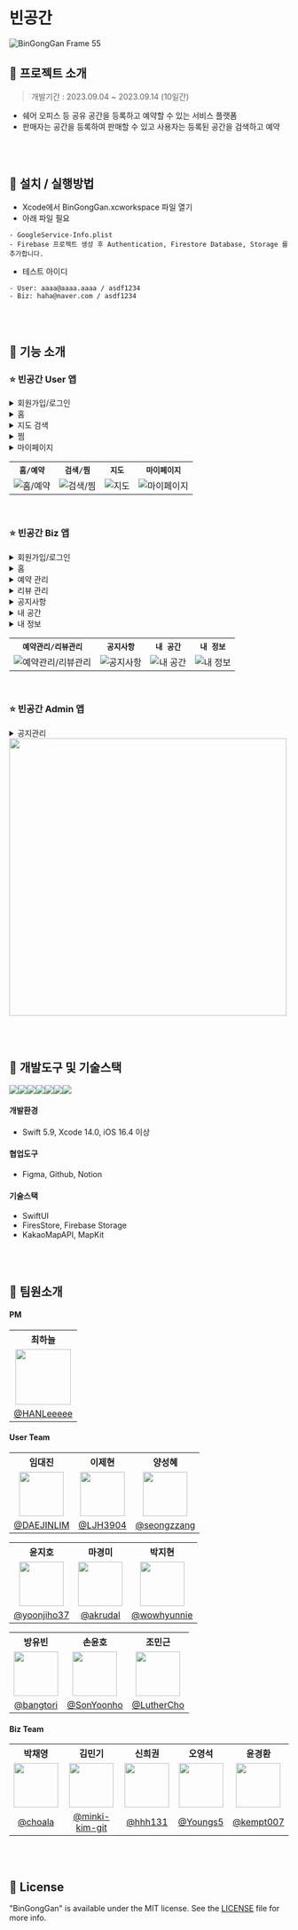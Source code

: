 # 빈공간
![BinGongGan Frame 55](https://github.com/APPSCHOOL3-iOS/project03-teamD/assets/74815957/5154e413-6e46-498a-b6e0-4507a627883f)


## 📌 프로젝트 소개
> 개발기간 : 2023.09.04 ~ 2023.09.14 (10일간)
- 쉐어 오피스 등 공유 공간을 등록하고 예약할 수 있는 서비스 플랫폼
- 판매자는 공간을 등록하여 판매할 수 있고 사용자는 등록된 공간을 검색하고 예약


<br/><br/>

## 📌 설치 / 실행방법
- Xcode에서 BinGongGan.xcworkspace 파일 열기
- 아래 파일 필요
```plain
- GoogleService-Info.plist
- Firebase 프로젝트 생성 후 Authentication, Firestore Database, Storage 를 추가합니다.
```
- 테스트 아이디
```plain
- User: aaaa@aaaa.aaaa / asdf1234
- Biz: haha@naver.com / asdf1234
```


<br/><br/>

## 📌 기능 소개
### ⭐️ 빈공간 User 앱
<details>
<summary>회원가입/로그인</summary>
  
  - 이메일과 비밀번호를 입력하고 로그인 버튼을 누르면 홈 뷰로 넘어간다.
  - 데이터베이스에 없는 이메일 또는 비밀번호를 입력 하면 Alert로 로그인 실패 알림이 뜬다.
  - 회원가입 버튼을 누르면 회원가입 뷰로 넘어간다.
  - 회원가입 및 로그인은 Firebase Auth를 통해 인증할 수 있다.
  - 회원가입에 필요한 항목은 유효성 검사를 진행한다.
  - 이메일 중복검사를 통해 중복되지 않은 계정을 생성할 수 있다.
  - 휴대폰 번호를 입력한 후 본인 인증을 진행한다.(구현예정)
  - 로그인 정보는 앱 내에 저장되어 자동로그인을 할 수 있다.

</details>  


<details>
<summary>홈</summary>

- 내 주변을 검색하는 버튼을 통해 지도에서 공간들을 검색하러 이동할 수 있다.
- 공유오피스, 밴드룸, 스튜디오, 공유키친 4가지 카테로리를 선택해서 선택된 카테고리의 목록을 불러올 수 있다.
- 카테고리별로 정리된 공간들에서 지역을 선택해 필터링 해서 찾아볼 수 있다.
- 인기 플레이스에서 빈공간 플레이스의 인기 공간을 볼 수 있다.
- 랜덤 공간 추천을 사용하여 사용자들에게 다양한 공간의 정보를 보여준다.
- 이벤트 배너를 통해 광고 효과를 볼 수 있다.
- 공간을 선택해 클릭하게 되면 공간의 자세한 정보들을 볼 수 있다.
- 상세 정보에서 건물의 정보와 세부 룸의 정보를 확인하고 룸을 선택해 예약 신청을 할 수 있다.
- 공간에 전화 문의 할 수 있다. (실 기기만)
- 하트 버튼으로 공간을 찜 할 수 있다.
- 공간별로 사용자들이 등록한 리뷰를 확인 할 수 있다.
- 판매자가 등록한 공간의 공지사항을 확인 할 수 있다.
- 예약 신청시 선택한 방에 대한 정보가 간단하게 나타난다.
- 달력을 통해 예약할 날짜의 입실과 퇴실 날짜를 선택한다.
- 모든 필드를 채우지 않을 시 메세지창이 뜬다.
- 환불 사항을 꼭 확인 후 결제창으로 넘어갈 수 있다.
- 결제 확인 창에서 예약 내역을 확인할 수 있다.
  
</details>  


<details>
<summary>지도 검색</summary>

- 빈공간 앱은 공간명을 검색할 수 있을 뿐만 아니라 지도로도 검색할 수 있다.
- 오른 쪽 상단 < 뒤로 가기 버튼을 누르면 홈 뷰로 이동한다.
- 도로명 주소로 원하는 위치를 검색할 수 있다.(구현예정)
- 카테고리 버튼을 누를 시 카테고리 별로 리스트가 보이게 된다.
- 검색하게 되면 하단에 리스트들이 떠서 현재 예약 가능한 공간 목록을 볼 수 있다.
- 리스트 뿐만 아니라 지도 위에 핀을 누르게 되면 자세한 정보를 볼 수 있다.
- 하단 왼쪽에 현재 내 위치로 이동할 수 있는 버튼이 있다. (내 주변 검색 가능)

</details>  


<details>
<summary>찜</summary>  

- 공간들의 디테일 화면에서 하트 버튼을 토글하여 선택한 공간을 찜 하거나 취소 할 수 있다.
- 찜 한 공간들은 찜 탭에서 보여지게 된다.
- edit버튼으로 하트버튼을 토글하여 찜 목록에서 삭제 할 수 있다.

</details>  


<details>
<summary>마이페이지</summary>  
  
- 내정보에 대해 관리 할 수 있다.
  - 회원 정보를 수정할 수 있다.(닉네임,연락처,이름)
  - 계좌를 수정할 수 있다.(은행,계좌번호)
  - 계졍을 관리할 수 있다.(비밀번호 변경,회원탈퇴)
- 예약/리뷰 내역을 볼 수 있다.
  - 예약 내역을 볼 수 있다.(전체,예정,완료,취소)
  - 판매자에게 무통장 입금 후 승인을 기다려야 한다.(취소 가능)
  - 판매자가 승인하면 예약이 확정된다.(취소 가능)
  - 체크아웃 시간까지 별 다른 취소가 없으면 이용이 완료되어 리뷰를 작성할 수 있다.
  - 리뷰를 작성하면 이용이 완전 완료된다.
  - 상세보기를 누르면 예약 상세 화면이 나온다.
  - 리스트를 누르면 해당 공간뷰로 이동한다.
- 고객센터를 통해 문의를 할 수 있다.
  - 1:1 문의(상담원 연결,이메일 문의)를 할수있다.
  - 자주 묻는 FAQ로 볼 수 있다.
- 관리자가 등록한 앱 공지사항, 앱 정보를 볼 수 있다.
- 앱 설정(위치권한, 알림), 로그아웃을 할 수 있다.

</details>  

<table align="center">
  <tr>
    <th><code>홈/예약</code></th>
    <th><code>검색/찜</code></th>
    <th><code>지도</code></th>
    <th><code>마이페이지</code></th>
  </tr>
  <tr>
    <td><img src="https://github.com/APPSCHOOL3-iOS/project03-teamD/assets/74815957/752b10ff-90d7-4a59-8ee7-88ea9de9560f" alt="홈/예약">
    <td><img src="https://github.com/APPSCHOOL3-iOS/project03-teamD/assets/74815957/56731881-1a6b-4cbb-bdcc-03fca565b27c" alt="검색/찜"></td>
    <td><img src="https://github.com/APPSCHOOL3-iOS/project03-teamD/assets/74815957/64ad2c7a-23af-4d29-a64b-e1856231a16f" alt="지도"></td>
    <td><img src="https://github.com/APPSCHOOL3-iOS/project03-teamD/assets/74815957/bf681958-b073-4379-8993-44cf783de8cd" alt="마이페이지"></td>
  </tr>
</table>


<br/>

### ⭐️ 빈공간 Biz 앱
<details>
<summary>회원가입/로그인</summary>
  
- 이메일과 비밀번호를 입력하고 로그인 버튼을 누르면 홈 뷰로 넘어간다.
- 데이터베이스에 없는 이메일 또는 비밀번호를 입력 하면 Alert로 로그인 실패 알림이 뜬다.
- 회원가입 버튼을 누르면 회원가입 뷰로 넘어간다.
- 회원가입 및 로그인은 Firebase Auth를 통해 인증할 수 있다.
- 회원가입에 필요한 항목은 유효성 검사를 진행한다.
- 이메일 중복검사를 통해 중복되지 않은 계정을 생성할 수 있다.
- 휴대폰 번호를 입력한 후 본인 인증을 진행한다.(구현예정)
- 로그인 정보는 앱 내에 저장되어 자동로그인을 할 수 있다.
  
</details>


<details>
<summary>홈</summary>
  
- 전체 메뉴를 통해 판매자용 앱에서 제공하는 주요 기능 6가지에 접근할 수 있다.
- 판매자가 소유한 대여 공간에 새롭게 들어온 예약을 바로 확인 및 승인할 수 있다.
  
</details>


<details>
<summary>예약 관리</summary>
  
- 달력을 통해 전체적인 예약 현황과 날짜별 예약 내역에 대해 확인할 수 있다.
- 예약이 있는 날짜에는 날짜 위에 동그란 표시가 생기고, 날짜 아래에 예약 건수가 표시된다.
- 대기, 취소, 확정 내역을 분리하여 확인 및 관리할 수 있다.
  
</details>


<details>
<summary>리뷰 관리</summary>
  
- 판매자가 소유한 대여 공간별 리뷰를 확인할 수 있다.
- 리뷰에 최대 1개의 댓글을 작성할 수 있다.
- 부적절한 리뷰에 대해서는 적절한 신고 사유를 선택하여 신고 가능하다.
  
</details>


<details>
<summary>공지사항</summary>
  
- 판매자가 소유한 대여 공간별 공지사항을 관리할 수 있다.
- 공지를 특정 공간에만 올릴지, 소유한 전체 공간에 올릴지 선택할 수 있다.
  
</details>


<details>
<summary>내 공간</summary>
  
- 판매자의 정보가 명함 형식으로 나타난다.
- 공간 등록을 하지 않은 경우, 공간 등록을 위한 버튼이 하단에 나타난다.
  - 공간 이름, 공간 카테고리(쉐어오피스, 밴드룸, 스튜디오, 키친룸)을 입력 및 선택할 수 있다.
  - 주소 검색이 가능하며 검색한 주소 결과를 지도에 표시한다.
  - 공간 사진 등록과 공간 시설 선택, 공간 정보 입력이 가능하다.
- 공간 등록을 한 경우, 세부 공간을 등록 및 관리할 수 있는 스크롤 뷰가 나타난다.
  
</details>


<details>
<summary>내 정보</summary>
  
- 회원가입시 등록한 판매자의 정보를 확인할 수 있다.
- 전화번호, 계좌번호를 수정할 수 있다.
- 로그아웃과 회원탈퇴가 가능하다.
  
</details>

<table align="center">
  <tr>
    <th><code>예약관리/리뷰관리</code></th>
    <th><code>공지사항</code></th>
    <th><code>내 공간</code></th>
    <th><code>내 정보</code></th>
  </tr>
  <tr>
    <td><img src="https://github.com/APPSCHOOL3-iOS/project03-teamD/assets/74815957/f34c1ee7-3bba-436c-b8e4-d2ed137aded3" alt="예약관리/리뷰관리">
    <td><img src="https://github.com/APPSCHOOL3-iOS/project03-teamD/assets/74815957/4711d4a9-b00d-479d-a0ab-b48852366239" alt="공지사항"></td>
    <td><img src="https://github.com/APPSCHOOL3-iOS/project03-teamD/assets/74815957/1bdc61bb-8ded-4f01-842f-7db0bbc4ff25" alt="내 공간"></td>
    <td><img src="https://github.com/APPSCHOOL3-iOS/project03-teamD/assets/74815957/48cd2b0b-feba-47bc-8daa-e210c20cd5ff" alt="내 정보"></td>
</td>
</table>



<br/>

### ⭐️ 빈공간 Admin 앱
<details>
<summary>공지관리</summary>
  
- 앱에 대한 공지(공지, 업데이트, 장애, 기타)를 작성할 수 있다.
- 사용자와 판매자 계정을 확인하고 관리할 수 있다.
- 판매자가 등록한 공간을 확인하고 관리할 수 있다.
- 사용자와 판매자가 작성한 댓글과 답글을 확인할 수 있다.
- 신고된 댓글을 확인하고 관리할 수 있다.

</details>
<img src="https://github.com/APPSCHOOL3-iOS/project03-teamD/assets/74815957/0c880ab5-c0ce-4374-9386-d3c1d85f0710" width="500">




<br/><br/>

## 📌 개발도구 및 기술스택
<img src="https://img.shields.io/badge/swift-F05138?style=for-the-badge&logo=swift&logoColor=white"><img src="https://img.shields.io/badge/xcode-147EFB?style=for-the-badge&logo=xcode&logoColor=white"><img src="https://img.shields.io/badge/figma-F24E1E?style=for-the-badge&logo=figma&logoColor=white"><img src="https://img.shields.io/badge/github-181717?style=for-the-badge&logo=github&logoColor=white"><img src="https://img.shields.io/badge/Notion-000000?style=for-the-badge&logo=notion&logoColor=black"><img src="https://img.shields.io/badge/SwiftUI-0070FD?style=for-the-badge&logo=swift&logoColor=black"><img src="https://img.shields.io/badge/firebase-FFCA28?style=for-the-badge&logo=firebase&logoColor=white">

#### 개발환경
- Swift 5.9, Xcode 14.0, iOS 16.4 이상
#### 협업도구 
- Figma, Github, Notion
#### 기술스택
- SwiftUI
- FiresStore, Firebase Storage
- KakaoMapAPI, MapKit



<br/><br/>


## 📌 팀원소개
#### PM
<table>
  <tr align="center">
    <th>최하늘</th>
  </tr>
  <tr align="center">
    <td><img src="https://avatars.githubusercontent.com/u/74815957?v=4" width="100"></td>
  </tr>
  <tr align="center">
    <td><a href="https://github.com/HANLeeeee">@HANLeeeee</a></td>
  </tr>
</table>

#### User Team
<table>
  <tr align="center">
    <th>임대진</th>
    <th>이제현</th>
    <th>양성혜</th>
  </tr>
  <tr align="center">
    <td><img src="https://avatars.githubusercontent.com/u/115560272?v=4" width="80"></td>
    <td><img src="https://avatars.githubusercontent.com/u/104299722?v=4" width="80"></td>
    <td><img src="https://avatars.githubusercontent.com/u/87599027?v=4" width="80"></td>
  </tr>
  <tr align="center">
    <td><a href="https://github.com/DAEJINLIM">@DAEJINLIM</a></td>
    <td><a href="https://github.com/LJH3904">@LJH3904</a></td>
    <td><a href="https://github.com/seongzzang">@seongzzang</a></td>
  </tr>
</table>

<table>
  <tr align="center">
    <th>윤지호</th>
    <th>마경미</th>
    <th>박지현</th>
  </tr>
  <tr align="center">
    <td><img src="https://avatars.githubusercontent.com/u/109410688?v=4" width="80"></td>
    <td><img src="https://avatars.githubusercontent.com/u/62610032?v=4" width="80"></td>
    <td><img src="https://avatars.githubusercontent.com/u/134076497?v=4" width="80"></td>
  </tr>
  <tr align="center">
    <td><a href="https://github.com/yoonjiho37">@yoonjiho37</a></td>
    <td><a href="https://github.com/akrudal">@akrudal</a></td>
    <td><a href="https://github.com/wowhyunnie">@wowhyunnie</a></td>
  </tr>
</table>

<table>
  <tr align="center">
    <th>방유빈</th>
    <th>손윤호</th>
    <th>조민근</th>
  </tr>
  <tr align="center">
    <td><img src="https://avatars.githubusercontent.com/u/58802345?v=4" width="80"></td>
    <td><img src="https://avatars.githubusercontent.com/u/94930261?v=4" width="80"></td>
    <td><img src="https://avatars.githubusercontent.com/u/127810279?v=4" width="80"></td>
  </tr>
  <tr align="center">
    <td><a href="https://github.com/bangtori">@bangtori</a></td>
    <td><a href="https://github.com/SonYoonho">@SonYoonho</a></td>
    <td><a href="https://github.com/LutherCho">@LutherCho</a></td>
  </tr>
</table>


#### Biz Team
<table>
  <tr align="center">
    <th>박채영</th>
    <th>김민기</th>
    <th>신희권</th>
    <th>오영석</th>
    <th>윤경환</th>
  </tr>
  <tr align="center">
    <td><img src="https://avatars.githubusercontent.com/u/72439620?v=4" width="80"></td>
    <td><img src="https://avatars.githubusercontent.com/u/79855248?v=4" width="80"></td>
    <td><img src="https://avatars.githubusercontent.com/u/55128158?v=4" width="80"></td>
    <td><img src="https://avatars.githubusercontent.com/u/82360640?v=4" width="80"></td>
    <td><img src="https://avatars.githubusercontent.com/u/133959724?v=4" width="80"></td>
  </tr>
  <tr align="center">
    <td><a href="https://github.com/choala">@choala</a></td>
    <td><a href="https://github.com/minki-kim-git">@minki-kim-git</a></td>
    <td><a href="https://github.com/hhh131">@hhh131</a></td>
    <td><a href="https://github.com/Youngs5">@Youngs5</a></td>
    <td><a href="https://github.com/kempt007">@kempt007</a></td>
  </tr>
</table>


<br/><br/>



## 📌 License
"BinGongGan" is available under the MIT license. See the [LICENSE](https://github.com/APPSCHOOL3-iOS/project03-teamD/blob/main/LICENSE) file for more info.

